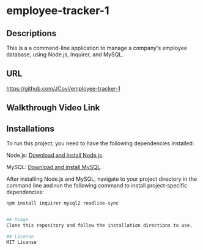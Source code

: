 # employee-tracker-1

## Descriptions 
This is a a command-line application to manage a company's employee database, using Node.js, Inquirer, and MySQL.

## URL
https://github.com/JCovi/employee-tracker-1

## Walkthrough Video Link


## Installations

To run this project, you need to have the following dependencies installed:

Node.js: [Download and install Node.js](https://nodejs.org/).

MySQL: [Download and install MySQL](https://dev.mysql.com/downloads/).

After installing Node.js and MySQL, navigate to your project directory in the command line and run the following command to install project-specific dependencies:

```bash
npm install inquirer mysql2 readline-sync


## Usage
Clone this repository and follow the installation directions to use.

## License
MIT License